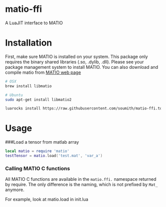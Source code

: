 matio-ffi
========

A LuaJIT interface to MATIO

# Installation #

First, make sure MATIO is installed on your system. This package only requires the binary shared libraries (.so, .dylib, .dll).
Please see your package management system to install MATIO. 
You can also download and compile matio from [MATIO web page](http://matio.sourceforge.net)

```sh
# OSX
brew install libmatio

# Ubuntu
sudo apt-get install libmatio2
```


```sh
luarocks install https://raw.githubusercontent.com/soumith/matio-ffi.torch/master/matio-scm-1.rockspec
```

# Usage #
###Load a tensor from matlab array
```lua
local matio = require 'matio'
testTensor = matio.load('test.mat', 'var_a')
```

### Calling MATIO C functions

All MATIO C functions are available in the `matio.ffi.` namespace returned by require. The only difference is the naming, which is not prefixed
by `Mat_` anymore. 

For example, look at matio.load in init.lua
